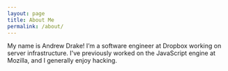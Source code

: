 ```yaml
---
layout: page
title: About Me
permalink: /about/
---
```


My name is Andrew Drake! I’m a software engineer at Dropbox working on server infrastructure. I've previously worked on the JavaScript engine at Mozilla, and I generally enjoy hacking.
